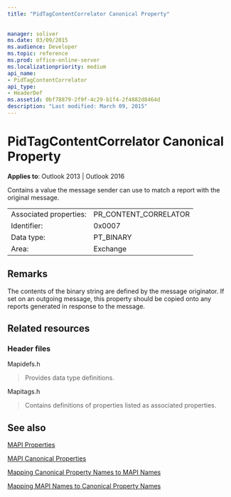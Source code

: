 ```yaml
---
title: "PidTagContentCorrelator Canonical Property"
 
 
manager: soliver
ms.date: 03/09/2015
ms.audience: Developer
ms.topic: reference
ms.prod: office-online-server
ms.localizationpriority: medium
api_name:
- PidTagContentCorrelator
api_type:
- HeaderDef
ms.assetid: 0bf78879-2f9f-4c29-b1f4-2f4882d8464d
description: "Last modified: March 09, 2015"
---
```


# PidTagContentCorrelator Canonical Property

  
  
**Applies to**: Outlook 2013 | Outlook 2016 
  
Contains a value the message sender can use to match a report with the original message.
  
|||
|:-----|:-----|
|Associated properties:  <br/> |PR_CONTENT_CORRELATOR  <br/> |
|Identifier:  <br/> |0x0007  <br/> |
|Data type:  <br/> |PT_BINARY  <br/> |
|Area:  <br/> |Exchange  <br/> |
   
## Remarks

The contents of the binary string are defined by the message originator. If set on an outgoing message, this property should be copied onto any reports generated in response to the message.
  
## Related resources

### Header files

Mapidefs.h
  
> Provides data type definitions.
    
Mapitags.h
  
> Contains definitions of properties listed as associated properties.
    
## See also



[MAPI Properties](mapi-properties.md)
  
[MAPI Canonical Properties](mapi-canonical-properties.md)
  
[Mapping Canonical Property Names to MAPI Names](mapping-canonical-property-names-to-mapi-names.md)
  
[Mapping MAPI Names to Canonical Property Names](mapping-mapi-names-to-canonical-property-names.md)

